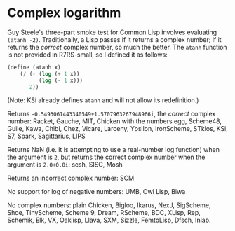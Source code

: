 # Complex logarithm

Guy Steele's three-part smoke test for Common Lisp involves evaluating `(atanh -2)`.  Traditionally, a Lisp passes if it returns a complex number; if it returns the *correct* complex number, so much the better.  The `atanh` function is not provided in R7RS-small, so I defined it as follows:

```Scheme
(define (atanh x)
    (/ (- (log (+ 1 x))
          (log (- 1 x)))
       2))
```

(Note:  KSi already defines `atanh` and will not allow its redefinition.)

Returns `-0.5493061443340549+1.5707963267948966i`, the *correct* complex number:  Racket, Gauche, MIT, Chicken with the numbers egg, Scheme48, Guile, Kawa, Chibi, Chez, Vicare, Larceny, Ypsilon, IronScheme, STklos, KSi, S7, Spark, Sagittarius, LIPS

Returns NaN (i.e. it is attempting to use a real-number log function) when the argument is `2`, but returns the correct complex number when the argument is `2.0+0.0i`:  scsh, SISC, Mosh

Returns an incorrect complex number: SCM

No support for log of negative numbers: UMB, Owl Lisp, Biwa

No complex numbers: plain Chicken, Bigloo, Ikarus, NexJ, SigScheme, Shoe, TinyScheme, Scheme 9, Dream, RScheme, BDC, XLisp, Rep, Schemik, Elk, VX, Oaklisp, Llava, SXM, Sizzle, FemtoLisp, Dfsch, Inlab.
